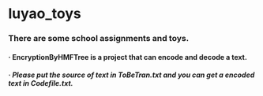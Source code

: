 # luyao_toys
### There are some school assignments and toys.  
#### · EncryptionByHMFTree is a project that can encode and decode a text.
##### · Please put the source of text in ToBeTran.txt and you can get a encoded text in Codefile.txt.
